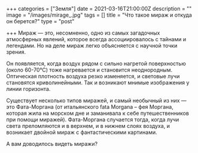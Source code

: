 +++
categories = ["Земля"]
date = 2021-03-16T21:00:00Z
description = ""
image = "/images/mirage_.jpg"
tags = []
title = "Что такое мираж и откуда он берется?"
type = "post"

+++
Мираж — это, несомненно, одно из самых загадочных атмосферных явлений, которое всегда ассоциировалось с тайнами и легендами. Но на деле мираж легко объясняется с научной точки зрения.   
  
Он появляется, когда воздух рядом с сильно нагретой поверхностью (около 60-70°С) тоже нагревается и становится неоднородным. Оптическая плотность воздуха резко изменяется, и световые лучи становятся криволинейными. Так и возникают мнимые изображения у линии горизонта.  
  
Существует несколько типов миражей, и самый необычный из них — это Фата-Моргана (от итальянского fata Morgana – фея Моргана, которая жила на морском дне и заманивала к себе путешественников при помощи миражей). Фата-Моргана случается тогда, когда лучи света преломляются и в верхнем, и в нижнем слоях воздуха, и возникает двойной мираж с фантастическими картинами.  
  
А вам доводилось видеть миражи?